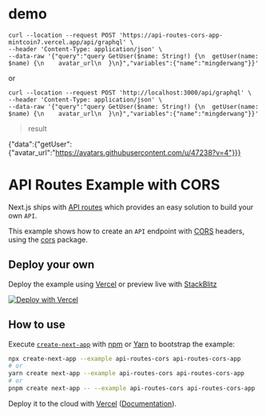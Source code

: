 # demo
```
curl --location --request POST 'https://api-routes-cors-app-mintcoin7.vercel.app/api/graphql' \
--header 'Content-Type: application/json' \
--data-raw '{"query":"query GetUser($name: String!) {\n  getUser(name: $name) {\n    avatar_url\n  }\n}","variables":{"name":"mingderwang"}}'
```
or
```
curl --location --request POST 'http://localhost:3000/api/graphql' \
--header 'Content-Type: application/json' \
--data-raw '{"query":"query GetUser($name: String!) {\n  getUser(name: $name) {\n    avatar_url\n  }\n}","variables":{"name":"mingderwang"}}'
```
> result

{"data":{"getUser":{"avatar_url":"https://avatars.githubusercontent.com/u/47238?v=4"}}}


# API Routes Example with CORS

Next.js ships with [API routes](https://nextjs.org/docs/api-routes/introduction) which provides an easy solution to build your own `API`.

This example shows how to create an `API` endpoint with [CORS](https://developer.mozilla.org/en-US/docs/Web/HTTP/CORS) headers, using the [cors](https://github.com/expressjs/cors) package.

## Deploy your own

Deploy the example using [Vercel](https://vercel.com?utm_source=github&utm_medium=readme&utm_campaign=next-example) or preview live with [StackBlitz](https://stackblitz.com/github/vercel/next.js/tree/canary/examples/api-routes-cors)

[![Deploy with Vercel](https://vercel.com/button)](https://vercel.com/new/git/external?repository-url=https://github.com/vercel/next.js/tree/canary/examples/api-routes-cors&project-name=api-routes-cors&repository-name=api-routes-cors)

## How to use

Execute [`create-next-app`](https://github.com/vercel/next.js/tree/canary/packages/create-next-app) with [npm](https://docs.npmjs.com/cli/init) or [Yarn](https://yarnpkg.com/lang/en/docs/cli/create/) to bootstrap the example:

```bash
npx create-next-app --example api-routes-cors api-routes-cors-app
# or
yarn create next-app --example api-routes-cors api-routes-cors-app
# or
pnpm create next-app -- --example api-routes-cors api-routes-cors-app
```

Deploy it to the cloud with [Vercel](https://vercel.com/new?utm_source=github&utm_medium=readme&utm_campaign=next-example) ([Documentation](https://nextjs.org/docs/deployment)).
